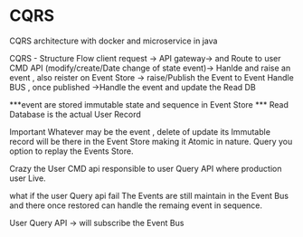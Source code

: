 # CQRS
CQRS architecture with docker and microservice in java 

CQRS - Structure Flow
client request -> API gateway-> and Route to user CMD API (modify/create/Date  change of state event)-> Hanlde and raise an event , also reister on Event Store -> raise/Publish the Event to Event Handle BUS , once published ->Handle the event and update the Read DB 

***event are stored immutable state and sequence in Event Store 
*** Read Database is the actual User Record

Important
Whatever may be the event , delete of update its Immutable record will be there in the Event Store making it Atomic in nature.
Query you option to replay the Events Store.

Crazy
the User CMD api responsible to user Query API where production user Live.

what if the user Query api fail
The Events are still maintain in the Event Bus and there once restored can handle the remaing event in sequence.

User Query API -> will subscribe the Event Bus 
